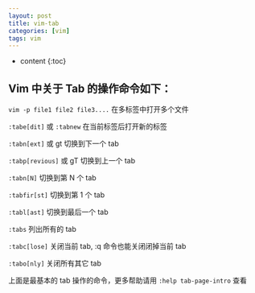 ```yaml
---
layout: post
title: vim-tab 
categories: [vim]
tags: vim
---
```


* content
{:toc}


## Vim 中关于 Tab 的操作命令如下：   

`vim -p file1 file2 file3....`   在多标签中打开多个文件   

`:tabe[dit]` 或  `:tabnew`          在当前标签后打开新的标签   

`:tabn[ext]` 或 gt 切换到下一个 tab   

`:tabp[revious]` 或 gT 切换到上一个 tab   

`:tabn[N]`    切换到第 N 个 tab   

`:tabfir[st]`   切换到第 1 个 tab   

`:tabl[ast]`    切换到最后一个 tab   

`:tabs`      列出所有的 tab   

`:tabc[lose]`  关闭当前 tab,    :q  命令也能关闭闭掉当前 tab   

`:tabo[nly]`   关闭所有其它 tab   

上面是最基本的 tab 操作的命令，更多帮助请用 `:help tab-page-intro` 查看   

